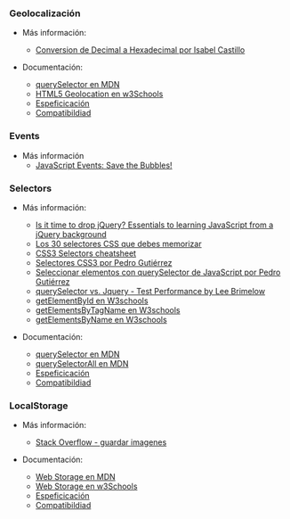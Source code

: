
### Geolocalización

- Más información:
    - [Conversion de Decimal a Hexadecimal por Isabel Castillo](http://isabelcastillo.com/convert-latitude-longitude-decimal-degrees) 

- Documentación:
    - [querySelector en MDN](https://developer.mozilla.org/en-US/docs/Web/API/Geolocation)
    - [HTML5 Geolocation en w3Schools](http://www.w3schools.com/html/html5_geolocation.asp)
    - [Espeficicación](http://dev.w3.org/geo/api/spec-source.html)
    - [Compatibildiad](http://caniuse.com/#feat=geolocation)

### Events

- Más información
    - [JavaScript Events: Save the Bubbles!](https://davidwalsh.name/javascript-events) 

### Selectors

- Más información:
    - [Is it time to drop jQuery? Essentials to learning JavaScript from a jQuery background](http://toddmotto.com/is-it-time-to-drop-jquery-essentials-to-learning-javascript-from-a-jquery-background/) 
    - [Los 30 selectores CSS que debes memorizar](http://code.tutsplus.com/es/tutorials/the-30-css-selectors-you-must-memorize--net-16048)
    - [CSS3 Selectors cheatsheet](http://www.cheetyr.com/css-selectors)
    - [Selectores CSS3 por Pedro Gutiérrez](http://xitrus.es/blog/61/Selectores_de_CSS3)
    - [Seleccionar elementos con querySelector de JavaScript por Pedro Gutiérrez](http://xitrus.es/blog/112/Seleccionar_elementos_con_querySelector_de_JavaScript)
    - [querySelector vs. Jquery - Test Performance by Lee Brimelow](https://jsperf.com/jquery-vs-document-queryselector)
    - [getElementById en W3schools](http://www.w3schools.com/jsref/met_doc_getelementbyid.asp)
    - [getElementsByTagName en W3schools](http://www.w3schools.com/jsref/met_doc_getelementsbytagname.asp)
    - [getElementsByName en  W3schools](http://www.w3schools.com/jsref/met_doc_getelementsbyname.asp)

- Documentación:
    - [querySelector en MDN](https://developer.mozilla.org/en-US/docs/Web/API/Element/querySelector)
    - [querySelectorAll en MDN](https://developer.mozilla.org/en-US/docs/Web/API/Element/querySelectorAll)
    - [Espeficicación](http://www.w3.org/TR/selectors-api/)
    - [Compatibildiad](http://caniuse.com/#feat=queryselector)


### LocalStorage

- Más información:
    - [Stack Overflow - guardar imagenes](http://stackoverflow.com/questions/19183180/how-to-save-an-image-to-localstorage-and-display-it-on-the-next-page) 

- Documentación:
    - [Web Storage en MDN](https://developer.mozilla.org/en-US/docs/Web/API/Web_Storage_API)
    - [Web Storage en w3Schools](http://www.w3schools.com/html/html5_webstorage.asp)
    - [Espeficicación](http://www.w3.org/TR/webstorage/#storage)
    - [Compatibildiad](http://caniuse.com/#search=localstorage)